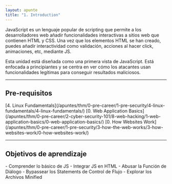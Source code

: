 ```yaml
---
layout: apunte
title: "1. Introduction"
---
```


JavaScript es un lenguaje popular de scripting que permite a los desarrolladores web añadir funcionalidades interactivas a sitios web que contienen HTML y CSS. Una vez que los elementos HTML se han creado, puedes añadir interactividad como validación, acciones al hacer click, animaciones, etc, mediante JS.

Esta unidad está diseñada como una primera vista de JavaScript. Está enfocada a principiantes y se centra en ver cómo los atacantes usan funcionalidades legítimas para conseguir resultados maliciosos.

-------------------
<h2>Pre-requisitos</h2>
[4. Linux Fundamentals](/apuntes/thm/0-pre-career/1-pre-security/4-linux-fundamentals/4-linux-fundamentals/)
[0. Web Application Basics](/apuntes/thm/0-pre-career/2-cyber-security-101/8-web-hacking/1-web-application-basics/0-web-application-basics/)
[0. How Websites Work](/apuntes/thm/0-pre-career/1-pre-security/3-how-the-web-works/3-how-websites-work/0-how-websites-work/)

-------------
<h2>Objetivos de aprendizaje</h2>
- Comprender lo básico de JS
- Integrar JS en HTML
- Abusar la Función de Diálogo
- Bypassear los Statements de Control de Flujo
- Explorar los Archivos Minified